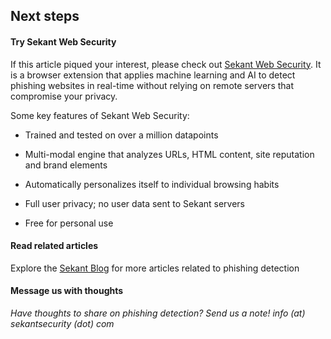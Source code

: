 ## **Next steps**

#### **Try Sekant Web Security**

If this article piqued your interest, please check out [Sekant Web Security](https://sekantsecurity.com). It is a browser extension that applies machine learning and AI to detect phishing websites in real-time without relying on remote servers that compromise your privacy.

Some key features of Sekant Web Security:

* Trained and tested on over a million datapoints

* Multi-modal engine that analyzes URLs, HTML content, site reputation and brand elements

* Automatically personalizes itself to individual browsing habits

* Full user privacy; no user data sent to Sekant servers

* Free for personal use

#### **Read related articles**

Explore the [Sekant Blog](/blog) for more articles related to phishing detection

#### **Message us with thoughts**

*Have thoughts to share on phishing detection? Send us a note! info (at) sekantsecurity (dot) com*
